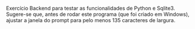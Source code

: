 Exercício Backend para testar as funcionalidades de Python e Sqlite3.
Sugere-se que, antes de rodar este programa (que foi criado em Windows), 
ajustar a janela do prompt para pelo menos 135 caracteres de largura.

